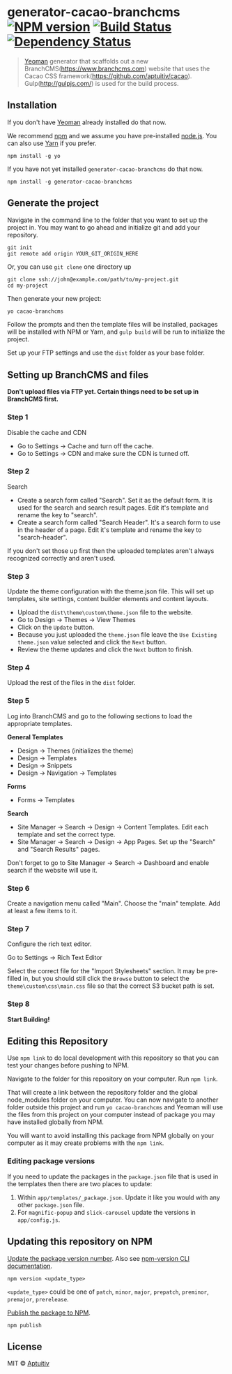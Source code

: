 # generator-cacao-branchcms [![NPM version][npm-image]][npm-url] [![Build Status][travis-image]][travis-url] [![Dependency Status][daviddm-image]][daviddm-url] 
> [Yeoman](http://yeoman.io) generator that scaffolds out a new BranchCMS(https://www.branchcms.com) website that uses the Cacao CSS framework(https://github.com/aptuitiv/cacao).
Gulp(http://gulpjs.com/) is used for the build process.

## Installation

If you don't have [Yeoman](http://yeoman.io) already installed do that now.

We recommend [npm](https://www.npmjs.com/) and we assume you have pre-installed [node.js](https://nodejs.org/). You can also use [Yarn](https://yarnpkg.com/) if you prefer.

```
npm install -g yo
```

If you have not yet installed `generator-cacao-branchcms` do that now.

```
npm install -g generator-cacao-branchcms
```

## Generate the project

Navigate in the command line to the folder that you want to set up the project in. You may want to go ahead and initialize git and add your repository.

```
git init
git remote add origin YOUR_GIT_ORIGIN_HERE
```

Or, you can use `git clone` one directory up

```
git clone ssh://john@example.com/path/to/my-project.git 
cd my-project 
```

Then generate your new project:

```bash
yo cacao-branchcms
```

Follow the prompts and then the template files will be installed, packages will be installed with NPM or Yarn, and `gulp build` will be run to initialize the project.

Set up your FTP settings and use the `dist` folder as your base folder.

## Setting up BranchCMS and files

**Don't upload files via FTP yet. Certain things need to be set up in BranchCMS first.**

### Step 1

Disable the cache and CDN

- Go to Settings -> Cache and turn off the cache.
- Go to Settings -> CDN and make sure the CDN is turned off.

### Step 2

Search

- Create a search form called "Search". Set it as the default form. It is used for the search and search result pages. Edit it's template and rename the key to "search".
- Create a search form called "Search Header". It's a search form to use in the header of a page. Edit it's template and rename the key to "search-header".

If you don't set those up first then the uploaded templates aren't always recognized correctly
and aren't used.

### Step 3

Update the theme configuration with the theme.json file. This will set up templates, site settings, content builder elements and content layouts.

- Upload the `dist\theme\custom\theme.json` file to the website.
- Go to Design -> Themes -> View Themes
- Click on the `Update` button.
- Because you just uploaded the `theme.json` file leave the `Use Existing theme.json` value selected and click the `Next` button.
- Review the theme updates and click the `Next` button to finish.

### Step 4

Upload the rest of the files in the `dist` folder.

### Step 5

Log into BranchCMS and go to the following sections to load the appropriate templates.

**General Templates**

- Design -> Themes (initializes the theme)
- Design -> Templates
- Design -> Snippets
- Design -> Navigation -> Templates

**Forms**

- Forms -> Templates

**Search**

- Site Manager -> Search -> Design -> Content Templates. Edit each template and set the correct type.
- Site Manager -> Search -> Design -> App Pages. Set up the "Search" and "Search Results" pages.

Don't forget to go to Site Manager -> Search -> Dashboard and enable search if the website will use it. 

### Step 6

Create a navigation menu called "Main". Choose the "main" template. Add at least a few items to it.

### Step 7

Configure the rich text editor.

Go to Settings -> Rich Text Editor

Select the correct file for the "Import Stylesheets" section. It may be pre-filled in, but you should still click the `Browse` button to select the `theme\custom\css\main.css` file so that the correct S3 bucket path is set.

### Step 8

**Start Building!**

## Editing this Repository

Use `npm link` to do local development with this repository so that you can test your changes before pushing to NPM.

Navigate to the folder for this repository on your computer. Run `npm link`.

That will create a link between the repository folder and the global node_modules folder on your computer. You can now navigate to another folder outside this project and
run `yo cacao-branchcms` and Yeoman will use the files from this project on your computer instead of package you may have installed globally from NPM.

You will want to avoid installing this package from NPM globally on your computer as it may create problems with the `npm link`.

### Editing package versions

If you need to update the packages in the `package.json` file that is used in the templates then there are two places to update:

1. Within `app/templates/_package.json`. Update it like you would with any other `package.json` file.
2. For `magnific-popup` and `slick-carousel` update the versions in `app/config.js`.

## Updating this repository on NPM

[Update the package version number](https://docs.npmjs.com/updating-your-published-package-version-number). Also see [npm-version CLI documentation](https://docs.npmjs.com/cli/version). 

```
npm version <update_type>
```

`<update_type>` could be one of `patch`, `minor`, `major`, `prepatch`, `preminor`, `premajor`, `prerelease`.

[Publish the package to NPM](https://docs.npmjs.com/cli/publish).

```
npm publish
```

## License

MIT © [Aptuitiv](https://www.aptuitiv.com)


[npm-image]: https://badge.fury.io/js/generator-cacao-branchcms.svg
[npm-url]: https://npmjs.org/package/generator-cacao-branchcms
[travis-image]: https://travis-ci.com/aptuitiv/generator-cacao-branchcms.svg?branch=main
[travis-url]: https://travis-ci.com/aptuitiv/generator-cacao-branchcms
[daviddm-image]: https://david-dm.org/aptuitiv/generator-cacao-branchcms.svg?theme=shields.io
[daviddm-url]: https://david-dm.org/aptuitiv/generator-cacao-branchcms
